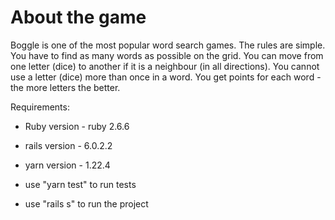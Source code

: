 # About the game
Boggle is one of the most popular word search games.  The rules are simple. You have to find as many words as possible on the grid. You can move from one letter (dice) to another if it is a neighbour (in all directions). You cannot use a letter (dice) more than once in a word. You get points for each word - the more letters the better. 

Requirements:

* Ruby version - ruby 2.6.6

* rails version - 6.0.2.2

* yarn version - 1.22.4

* use "yarn test" to run tests

* use "rails s" to run the project
  

